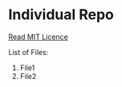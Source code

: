 # Individual Repo

[Read MIT Licence](https://github.com/indraTeja/8086_fall18/blob/master/LICENSE)

List of Files:

1. File1
2. File2